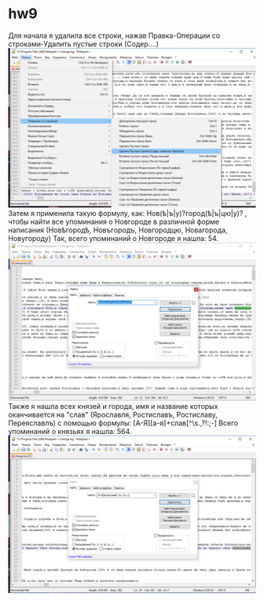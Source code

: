 # hw9
Для начала я удалила все строки, нажав Правка-Операции со строками-Удалить пустые строки (Содер….)
![](https://github.com/VeronikaVolodina/hw9/blob/master/Безымянный.png)
Затем я применила такую формулу, как: Нов(ѣ|ъ|у)?город(ѣ|ъ|цю|у)?  , чтобы найти все упоминания о Новгороде в различной форме написания (Новѣгородѣ, Новъгородъ, Новгородцю, Новагорода, Новугороду)
Так, всего упоминаний о Новгороде я нашла: 54.
![](https://github.com/VeronikaVolodina/hw9/blob/master/Безымянный2.png)
Также я нашла всех князей и города, имя и название которых оканчивается на "слав" (Ярославля, Ростиславъ, Ростиславу, Переяславлъ) с помощью формулы: [А-Я][а-я]+слав[^\s.,\?!:;-]
Всего упоминаний о князьях я нашла: 564.  
![](https://github.com/VeronikaVolodina/hw9/blob/master/Безымянный3.png)
